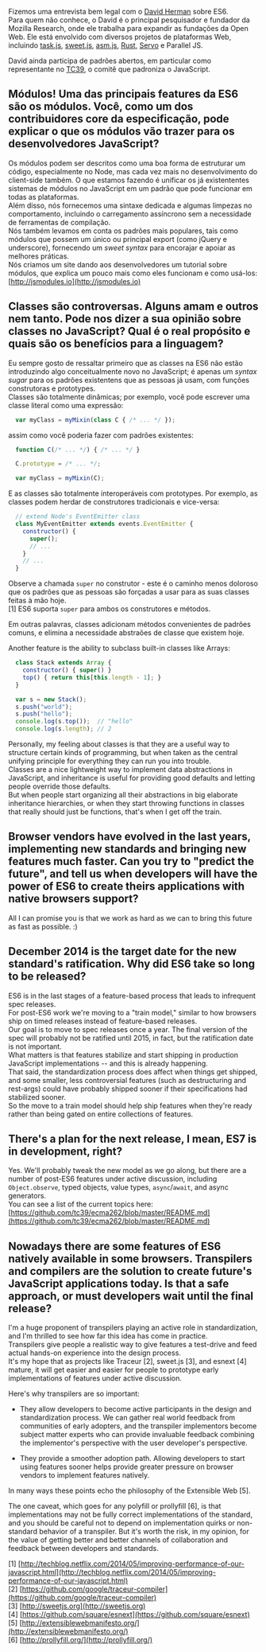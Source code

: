 <!--
layout: post
title: Entrevista sobre ES6 com o David Herman
date: 2014-07-04T01:08:30.242Z
comments: true
published: true
keywords: ES6
description: Entrevista feita com David Herman sobre ES6
categories: ES6, Interview
-->
Fizemos uma entrevista bem legal com o [David Herman](https://twitter.com/littlecalculist) sobre ES6.  
Para quem não conhece, o David é o principal pesquisador e fundador da Mozilla Research, onde ele trabalha para expandir as fundações da Open Web. Ele está envolvido com diversos projetos de plataformas Web, incluindo [task.js](http://taskjs.org/), [sweet.js](http://sweetjs.org/), [asm.js](http://asmjs.org/), [Rust](http://www.rust-lang.org/), [Servo](https://github.com/mozilla/servo/) e Parallel JS.  
<!--more-->
David ainda participa de padrões abertos, em particular como representante no [TC39](http://www.ecma-international.org/memento/TC39.htm), o comitê que padroniza o JavaScript.    

## Módulos! Uma das principais features da ES6 são os módulos. Você, como um dos contribuidores core da especificação, pode explicar o que os módulos vão trazer para os desenvolvedores JavaScript?
Os módulos podem ser descritos como uma boa forma de estruturar um código, especialmente no Node, mas cada vez mais no desenvolvimento do client-side também.
O que estamos fazendo é unificar os já existententes sistemas de módulos no JavaScript em um padrão que pode funcionar em todas as plataformas.  
Além disso, nós fornecemos uma sintaxe dedicada e algumas limpezas no comportamento, incluindo o carregamento assíncrono sem a necessidade de ferramentas de compilação.  
Nós também levamos em conta os padrões mais populares, tais como módulos que possem um único ou principal export (como jQuery e underscore), fornecendo um _sweet syntax_ para encorajar e apoiar as melhores práticas.  
Nós criamos um site dando aos desenvolvedores um tutorial sobre módulos, que explica um pouco mais como eles funcionam e como usá-los:
[http://jsmodules.io](http://jsmodules.io)  

## Classes são controversas. Alguns amam e outros nem tanto. Pode nos dizer a sua opinião sobre classes no JavaScript? Qual é o real propósito e quais são os benefícios para a linguagem?  
Eu sempre gosto de ressaltar primeiro que as classes na ES6 não estão introduzindo algo conceitualmente novo no JavaScript; é apenas um _syntax sugar_ para os padrões existentens que as pessoas já usam, com funções construtoras e prototypes.  
Classes são totalmente dinâmicas; por exemplo, você pode escrever uma classe literal como uma expressão:  
```javascript
  var myClass = myMixin(class C { /* ... */ });
```

assim como você poderia fazer com padrões existentes:  
```javascript
  function C(/* ... */) { /* ... */ }

  C.prototype = /* ... */;

  var myClass = myMixin(C);
```

E as classes são totalmente interoperáveis com prototypes. Por exemplo, as classes podem herdar de construtores tradicionais e vice-versa:  
```javascript
  // extend Node's EventEmitter class
  class MyEventEmitter extends events.EventEmitter {
    constructor() {
      super();
      // ...
    }
    // ...
  }
```  

Observe a chamada `super` no construtor - este é o caminho menos doloroso que os padrões que as pessoas são forçadas a usar para as suas classes feitas à mão hoje.  
[1] ES6 suporta `super` para ambos os construtores e métodos.  

Em outras palavras, classes adicionam métodos convenientes de padrões comuns, e elimina a necessidade abstraões de classe que existem hoje.  

Another feature is the ability to subclass built-in classes like Arrays:  
```javascript
  class Stack extends Array {
    constructor() { super() }
    top() { return this[this.length - 1]; }
  }

  var s = new Stack();
  s.push("world");
  s.push("hello");
  console.log(s.top());  // "hello"
  console.log(s.length); // 2
```

Personally, my feeling about classes is that they are a useful way to structure certain kinds of programming, but when taken as the central unifying principle for everything they can run you into trouble.  
Classes are a nice lightweight way to implement data abstractions in JavaScript, and inheritance is useful for providing good defaults and letting people override those defaults.  
But when people start organizing all their abstractions in big elaborate inheritance hierarchies, or when they start throwing functions in classes that really should just be functions, that's when I get off the train.  

## Browser vendors have evolved in the last years, implementing new standards and bringing new features much faster. Can you try to "predict the future", and tell us when developers will have the power of ES6 to create theirs applications with native browsers support?  
All I can promise you is that we work as hard as we can to bring this future as fast as possible. :)  

## December 2014 is the target date for the new standard's ratification. Why did ES6 take so long to be released?  
ES6 is in the last stages of a feature-based process that leads to infrequent spec releases.  
For post-ES6 work we're moving to a "train model," similar to how browsers ship on timed releases instead of feature-based releases.  
Our goal is to move to spec releases once a year. The final version of the spec will probably not be ratified until 2015, in fact, but the ratification date is not important.  
What matters is that features stabilize and start shipping in production JavaScript implementations -- and this is already happening.  
That said, the standardization process does affect when things get shipped, and some smaller, less controversial features (such as destructuring and rest-args) could have probably shipped sooner if their specifications had stabilized sooner.  
So the move to a train model should help ship features when they're ready rather than being gated on entire collections of features.  

## There's a plan for the next release, I mean, ES7 is in development, right?  
Yes. We'll probably tweak the new model as we go along, but there are a number of post-ES6 features under active discussion, including `Object.observe`, typed objects, value types, `async`/`await`, and async generators.  
You can see a list of the current topics here:  
[https://github.com/tc39/ecma262/blob/master/README.md](https://github.com/tc39/ecma262/blob/master/README.md)  

## Nowadays there are some features of ES6 natively available in some browsers. Transpilers and compilers are the solution to create future's JavaScript applications today. Is that a safe approach, or must developers wait until the final release?
I'm a huge proponent of transpilers playing an active role in standardization, and I'm thrilled to see how far this idea has come in practice.  
Transpilers give people a realistic way to give features a test-drive and feed actual hands-on experience into the design process.  
It's my hope that as projects like Traceur [2], sweet.js [3], and esnext [4] mature, it will get easier and easier for people to prototype early implementations of features under active discussion.  

Here's why transpilers are so important:  
- They allow developers to become active participants in the design and standardization process. We can gather real world feedback from communities of early adopters, and the transpiler implementors become subject matter experts who can provide invaluable feedback combining the implementor's perspective with the user developer's perspective.  

- They provide a smoother adoption path. Allowing developers to start using features sooner helps provide greater pressure on browser vendors to implement features natively.  

In many ways these points echo the philosophy of the Extensible Web [5].  

The one caveat, which goes for any polyfill or prollyfill [6], is that implementations may not be fully correct implementations of the standard, and you should be careful not to depend on implementation quirks or non-standard behavior of a transpiler. But it's worth the risk, in my opinion, for the value of getting better and better channels of collaboration and feedback between developers and standards.  

[1] [http://techblog.netflix.com/2014/05/improving-performance-of-our-javascript.html](http://techblog.netflix.com/2014/05/improving-performance-of-our-javascript.html)  
[2] [https://github.com/google/traceur-compiler](https://github.com/google/traceur-compiler)  
[3] [http://sweetjs.org](http://sweetjs.org)  
[4] [https://github.com/square/esnext](https://github.com/square/esnext)  
[5] [http://extensiblewebmanifesto.org/](http://extensiblewebmanifesto.org/)  
[6] [http://prollyfill.org/](http://prollyfill.org/)  
